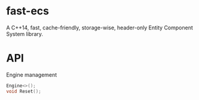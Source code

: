 # fast-ecs
A C++14, fast, cache-friendly, storage-wise, header-only Entity Component System library.

# API

Engine management

```C++
Engine<>();
void Reset();
```
